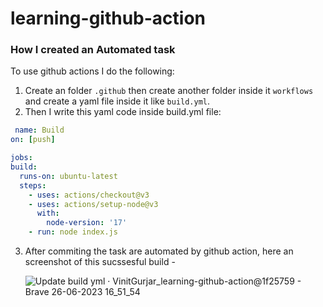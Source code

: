 # learning-github-action
### How I created an Automated task
To use github actions I do the following:
1. Create an folder `.github` then create another folder inside it `workflows` and create a yaml file inside it like `build.yml`.
2. Then I write this yaml code inside build.yml file:

  ```yml
   name: Build
on: [push]

jobs:
  build:
    runs-on: ubuntu-latest
    steps:
      - uses: actions/checkout@v3
      - uses: actions/setup-node@v3
        with: 
          node-version: '17'
      - run: node index.js
  ```
3. After commiting the task are automated by github action, here an screenshot of this sucssesful build -

    
   ![Update build yml · VinitGurjar_learning-github-action@1f25759 - Brave 26-06-2023 16_51_54](https://github.com/VinitGurjar/learning-github-action/assets/97173586/7e3b63a1-b3ee-4003-bfe3-8dfb9b2f5e87)
